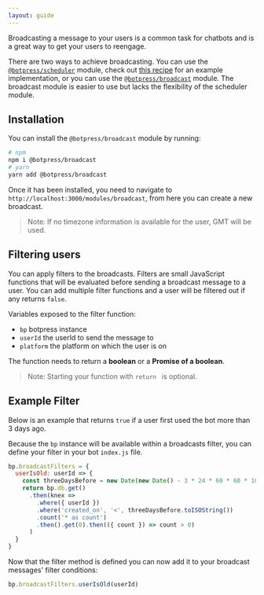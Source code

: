 ```yaml
---
layout: guide
---
```


Broadcasting a message to your users is a common task for chatbots and is a great way to get your users to reengage. 

There are two ways to achieve broadcasting. You can use the [`@botpress/scheduler`](https://github.com/botpress/botpress/tree/master/packages/functionals/botpress-scheduler) module, check out [this recipe](/docs/latest/recipes/scheduling/) for an example implementation, or you can use the [`@botpress/broadcast`](https://github.com/botpress/botpress/tree/master/packages/functionals/botpress-broadcast) module. The broadcast module is easier to use but lacks the flexibility of the scheduler module.

## Installation 

You can install the `@botpress/broadcast` module by running:
```bash
# npm 
npm i @botpress/broadcast
# yarn
yarn add @botpress/broadcast
```
Once it has been installed, you need to navigate to `http://localhost:3000/modules/broadcast`, from here you can create a new broadcast.

> Note: If no timezone information is available for the user, GMT will be used.

## Filtering users

You can apply filters to the broadcasts. Filters are small JavaScript functions that will be evaluated before sending a broadcast message to a user. You can add multiple filter functions and a user will be filtered out if any returns `false`.

Variables exposed to the filter function:
- `bp` botpress instance
- `userId` the userId to send the message to
- `platform` the platform on which the user is on

The function needs to return a **boolean** or a **Promise of a boolean**.

> Note: Starting your function with `return ` is optional.

## Example Filter

Below is an example that returns `true` if a user first used the bot more than 3 days ago. 

Because the `bp` instance will be available within a broadcasts filter, you can define your filter in your bot `index.js` file.

```js
bp.broadcastFilters = {
  userIsOld: userId => {
    const threeDaysBefore = new Date(new Date() - 3 * 24 * 60 * 60 * 1000)
    return bp.db.get()
      .then(knex =>
        .where({ userId })
        .where('created_on', '<', threeDaysBefore.toISOString())
        .count('* as count')
        .then().get(0).then(({ count }) => count > 0)
      )
  }
}
```

Now that the filter method is defined you can now add it to your broadcast messages' filter conditions:
```js
bp.broadcastFilters.userIsOld(userId)
```
